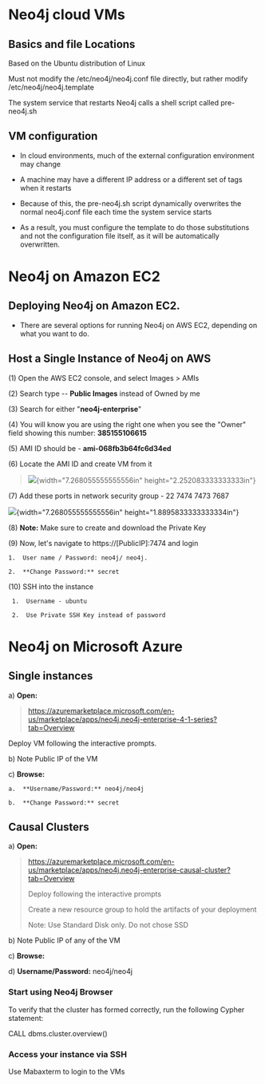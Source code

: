 Neo4j cloud VMs
===============

Basics and file Locations
-------------------------

Based on the Ubuntu distribution of Linux

Must not modify the /etc/neo4j/neo4j.conf file directly, but rather
modify /etc/neo4j/neo4j.template

The system service that restarts Neo4j calls a shell script called
pre-neo4j.sh

VM configuration
----------------

-   In cloud environments, much of the external configuration
    environment may change

-   A machine may have a different IP address or a different set of tags
    when it restarts

-   Because of this, the pre-neo4j.sh script dynamically overwrites the
    normal neo4j.conf file each time the system service starts

-   As a result, you must configure the template to do those
    substitutions and not the configuration file itself, as it will be
    automatically overwritten.

Neo4j on Amazon EC2
===================

Deploying Neo4j on Amazon EC2.
------------------------------

-   There are several options for running Neo4j on AWS EC2, depending on
    what you want to do.

Host a Single Instance of Neo4j on AWS
--------------------------------------

(1) Open the AWS EC2 console, and select Images \> AMIs

(2) Search type -- **Public Images** instead of Owned by me

(3) Search for either \"**neo4j-enterprise**\"

(4) You will know you are using the right one when you see the \"Owner\"
    field showing this number: **385155106615**

(5) AMI ID should be - **ami-068fb3b64fc6d34ed**

(6) Locate the AMI ID and create VM from it

> ![](media/image1.png){width="7.268055555555556in"
> height="2.252083333333333in"}

(7) Add these ports in network security group - 22 7474 7473 7687

![](media/image2.png){width="7.268055555555556in"
height="1.8895833333333334in"}

(8) **Note:** Make sure to create and download the Private Key

(9) Now, let's navigate to https://\[PublicIP\]:7474 and login

    1.  User name / Password: neo4j/ neo4j.

    2.  **Change Password:** secret

(10) SSH into the instance

     1.  Username - ubuntu

     2.  Use Private SSH Key instead of password

Neo4j on Microsoft Azure
========================

Single instances
----------------

a)  **Open:**

> <https://azuremarketplace.microsoft.com/en-us/marketplace/apps/neo4j.neo4j-enterprise-4-1-series?tab=Overview>

Deploy VM following the interactive prompts.

b)  Note Public IP of the VM

c)  **Browse:**

    a.  **Username/Password:** neo4j/neo4j

    b.  **Change Password:** secret

Causal Clusters
---------------

a)  **Open:**

> <https://azuremarketplace.microsoft.com/en-us/marketplace/apps/neo4j.neo4j-enterprise-causal-cluster?tab=Overview>
>
> Deploy following the interactive prompts
>
> Create a new resource group to hold the artifacts of your deployment
>
> Note: Use Standard Disk only. Do not chose SSD

b)  Note Public IP of any of the VM

c)  **Browse:**

d)  **Username/Password:** neo4j/neo4j

### 

### Start using Neo4j Browser

To verify that the cluster has formed correctly, run the following
Cypher statement:

CALL dbms.cluster.overview()

### Access your instance via SSH

Use Mabaxterm to login to the VMs
